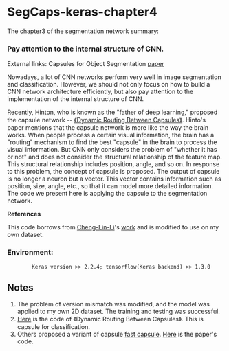 # SegCaps-keras-chapter4

The chapter3 of the segmentation network summary: 
### Pay attention to the internal structure of CNN.

External links: Capsules for Object Segmentation [paper](https://arxiv.org/abs/1804.04241)

Nowadays, a lot of CNN networks perform very well in image segmentation and classification. However, we should not only focus on how to build a CNN network architecture efficiently, but also pay attention to the implementation of the internal structure of CNN.

Recently, Hinton, who is known as the "father of deep learning," proposed the capsule network -- [《Dynamic Routing Between Capsules》](https://arxiv.org/abs/1710.09829). Hinto's paper mentions that the capsule network is more like the way the brain works. When people process a certain visual information, the brain has a "routing" mechanism to find the best "capsule" in the brain to process the visual information. But CNN only considers the problem of "whether it has or not" and does not consider the structural relationship of the feature map. This structural relationship includes position, angle, and so on. In response to this problem, the concept of capsule is proposed. The output of capsule is no longer a neuron but a vector. This vector contains information such as position, size, angle, etc., so that it can model more detailed information. The code we present here is applying the capsule to the segmentation network.

****References****

This code borrows from [Cheng-Lin-Li](https://github.com/Cheng-Lin-Li)'s [work](https://github.com/Cheng-Lin-Li/SegCaps) and is modified to use on my own dataset.

### Environment: 
  
            Keras version >> 2.2.4; tensorflow(Keras backend) >> 1.3.0
            
## Notes
1. The problem of version mismatch was modified, and the model was applied to my own 2D dataset. The training and testing was successful.
2. [Here](https://github.com/naturomics/CapsNet-Tensorflow) is the code of 《Dynamic Routing Between Capsules》. This is capsule for classification.
3. Others proposed a variant of capsule [fast capsule](https://arxiv.org/abs/1806.07416). [Here](https://github.com/amobiny/Fast_CapsNet) is the paper's code.
